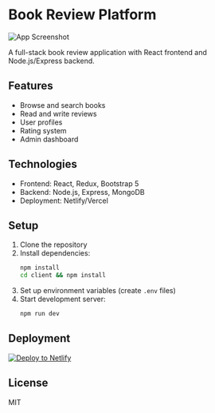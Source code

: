 # Book Review Platform

![App Screenshot](/screenshot.png)

A full-stack book review application with React frontend and Node.js/Express backend.

## Features

- Browse and search books
- Read and write reviews
- User profiles
- Rating system
- Admin dashboard

## Technologies

- Frontend: React, Redux, Bootstrap 5
- Backend: Node.js, Express, MongoDB
- Deployment: Netlify/Vercel

## Setup

1. Clone the repository
2. Install dependencies:
   ```bash
   npm install
   cd client && npm install
   ```
3. Set up environment variables (create `.env` files)
4. Start development server:
   ```bash
   npm run dev
   ```

## Deployment

[![Deploy to Netlify](https://www.netlify.com/img/deploy/button.svg)](https://app.netlify.com/start/deploy?repository=https://github.com/your/repo)

## License

MIT
